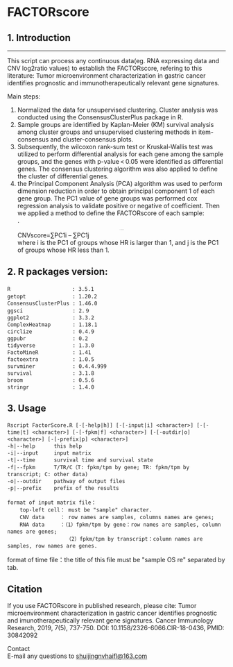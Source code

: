 # FACTORscore

## 1. Introduction
-----------------
This script can process any continuous data(eg. RNA expressing data and CNV log2ratio values) to establish the FACTORscore, refering to this literature: Tumor microenvironment characterization in gastric cancer identifies prognostic and immunotherapeutically relevant gene signatures.

Main steps: 
1. Normalized the data for unsupervised clustering. Cluster analysis was conducted using the ConsensusClusterPlus package in R. 
2. Sample groups are identified by Kaplan-Meier (KM) survival analysis among cluster groups and unsupervised clustering methods in item-consensus and cluster-consensus plots. 
3. Subsequently, the wilcoxon rank-sum test or Kruskal-Wallis test was utilized to perform differential analysis for each gene among the sample groups, and the genes with p-value < 0.05 were identified as differential genes. The consensus clustering algorithm was also applied to define the cluster of differential genes. 
4. the Principal Component Analysis (PCA) algorithm was used to perform dimension reduction in order to obtain principal component 1 of each gene group. The PC1 value of gene groups was performed cox regression analysis to validate positive or negative of coefficient. Then we applied a method to define the FACTORscore of each sample:<br>
    .<div align=center><img src="https://github.com/shuijingnvhaifl/image/blob/main/CNVscore.png" width="10" height="2" /></div>
    CNVscore=∑PC1i – ∑PC1j<br>
where i is the PC1 of groups whose HR is larger than 1, and j is the PC1 of groups whose HR less than 1.

## 2. R packages version:
    R　　　　　　　　　　　　: 3.5.1
    getopt　　　　　　　　　: 1.20.2
    ConsensusClusterPlus : 1.46.0
    ggsci                : 2.９
    ggplot2              : 3.3.2
    ComplexHeatmap       : 1.18.1
    circlize             : 0.4.9
    ggpubr               : 0.2
    tidyverse            : 1.3.0
    FactoMineR           : 1.41
    factoextra           : 1.0.5
    survminer            : 0.4.4.999
    survival             : 3.1.8
    broom                : 0.5.6
    stringr              : 1.4.0
   
## 3. Usage
    Rscript FactorScore.R [-[-help|h]] [-[-input|i] <character>] [-[-time|t] <character>] [-[-fpkm|f] <character>] [-[-outdir|o] <character>] [-[-prefix|p] <character>]
    -h|--help      this help
    -i|--input     input matrix
    -t|--time      survival time and survival state
    -f|--fpkm      T/TR/C（T: fpkm/tpm by gene; TR: fpkm/tpm by transcript; C: other data)
    -o|--outdir    pathway of output files
    -p|--prefix    prefix of the results
    
    format of input matrix file：
        top-left cell： must be "sample" character.
        CNV data     ： row names are samples, columns names are genes;
        RNA data     ：（1）fpkm/tpm by gene：row names are samples, column names are genes;
                       （2）fpkm/tpm by transcript：column names are samples, row names are genes.
format of time file：the title of this file must be "sample    OS  re" separated by tab.<br>

## Citation

If you use FACTORscore in published research, please cite: Tumor microenvironment characterization in gastric cancer identifies prognostic and imunotherapeutically relevant gene signatures. Cancer Immunology Research, 2019, 7(5), 737-750. DOI: 10.1158/2326-6066.CIR-18-0436, PMID: 30842092<br>

Contact<br>
E-mail any questions to shuijingnvhaifl@163.com<br>
        
